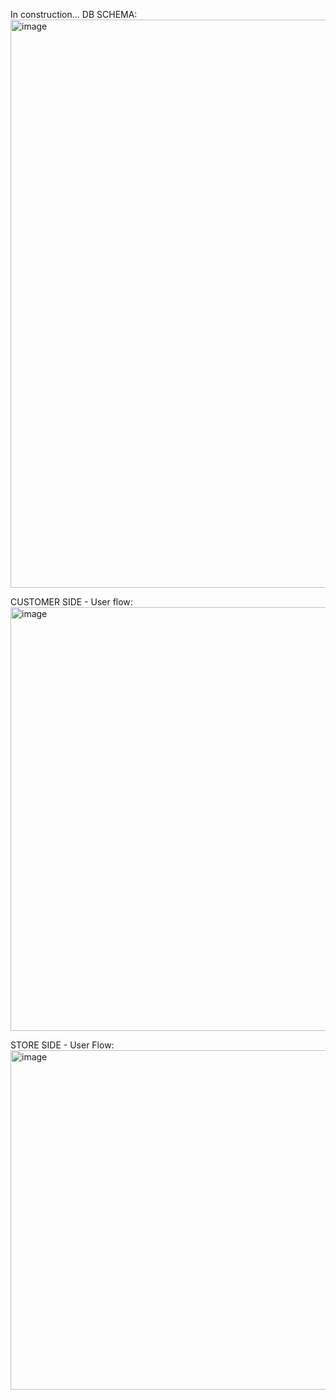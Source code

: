 In construction...
DB SCHEMA:
<img width="909" alt="image" src="https://user-images.githubusercontent.com/104199523/211381480-b996609a-0137-4b25-a235-6dd8c627072a.png">

CUSTOMER SIDE - User flow:
<img width="678" alt="image" src="https://user-images.githubusercontent.com/104199523/211549807-97c4e61f-8796-4bc9-a037-bf1e85caf264.png">

STORE SIDE - User Flow:
<img width="543" alt="image" src="https://user-images.githubusercontent.com/104199523/211553280-8da0465f-0d0f-469c-9831-6fe8404376c4.png">
